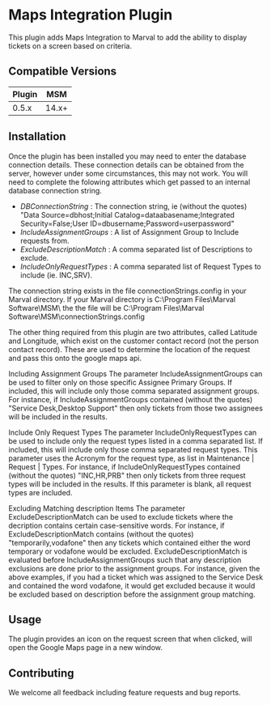 # Maps Integration Plugin

This plugin adds Maps Integration to Marval to add the ability to display tickets on a screen based on criteria.

## Compatible Versions

| Plugin  | MSM            |
|---------|----------------|
| 0.5.x   | 14.x+          |

## Installation

Once the plugin has been installed you may need to enter the database connection details. These connection details can be obtained from the server, however under some circumstances, this may not work.
You will need to complete the folowing attributes which get passed to an internal database connection string.

+ *DBConnectionString* : The connection string, ie (without the quotes) "Data Source=dbhost;Initial Catalog=dataabasename;Integrated Security=False;User ID=dbusername;Password=userpassword"
+ *IncludeAssignmentGroups* : A list of Assignment Group to Include requests from.
+ *ExcludeDescriptionMatch* : A comma separated list of Descriptions to exclude.
+ *IncludeOnlyRequestTypes* : A comma separated list of Request Types to include (ie. INC,SRV).

The connection string exists in the file connectionStrings.config in your Marval directory.
If your Marval directory is C:\Program Files\Marval Software\MSM\ the the file will be C:\Program Files\Marval Software\MSM\connectionStrings.config

The other thing required from this plugin are two attributes, called Latitude and Longitude, which exist on the customer contact record (not the person contact record). These are used to determine the location of the request and pass this onto the google maps api.

Including Assignment Groups
The parameter IncludeAssignmentGroups can be used to filter only on those specific Assignee Primary Groups. If included, this will include only those comma separated assignment groups. For instance, if IncludeAssignmentGroups contained (without the quotes) "Service Desk,Desktop Support" then only tickets from those two assignees will be included in the results.

Include Only Request Types
The parameter IncludeOnlyRequestTypes can be used to include only the request types listed in a comma separated list. If included, this will include only those comma separated request types. This parameter uses the Acronym for the request type, as list in Maintenance | Request | Types. For instance, if IncludeOnlyRequestTypes contained (without the quotes) "INC,HR,PRB" then only tickets from three request types will be included in the results. If this parameter is blank, all request types are included.


Excluding Matching description Items
The parameter ExcludeDescriptionMatch can be used to exclude tickets where the decription contains certain case-sensitive words. For instance, if ExcludeDescriptionMatch contains (without the quotes) "temporarily,vodafone" then any tickets which contained either the word temporary or vodafone would be excluded. ExcludeDescriptionMatch is evaluated before IncludeAssignmentGroups such that any description exclusions are done prior to the assignment groups. For instance, given the above examples, if you had a ticket which was assigned to the Service Desk and contained the word vodafone, it would get excluded because it would be excluded based on description before the assignment group matching.

## Usage

The plugin provides an icon on the request screen that when clicked, will open the Google Maps page in a new window.

## Contributing

We welcome all feedback including feature requests and bug reports.
